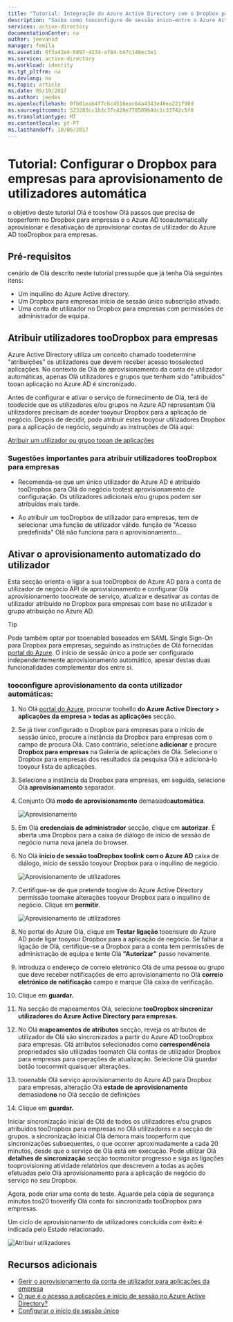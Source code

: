 ```yaml
---
title: "Tutorial: Integração do Azure Active Directory com o Dropbox para empresas | Microsoft Docs"
description: "Saiba como tooconfigure de sessão único-entre o Azure Active Directory e o Dropbox para empresas."
services: active-directory
documentationCenter: na
author: jeevansd
manager: femila
ms.assetid: 0f3a42e4-6897-4234-af84-b47c148ec3e1
ms.service: active-directory
ms.workload: identity
ms.tgt_pltfrm: na
ms.devlang: na
ms.topic: article
ms.date: 05/19/2017
ms.author: jeedes
ms.openlocfilehash: 0fb01eab4f7c6c4516eac64a4343e46ea221f98d
ms.sourcegitcommit: 523283cc1b3c37c428e77850964dc1c33742c5f0
ms.translationtype: MT
ms.contentlocale: pt-PT
ms.lasthandoff: 10/06/2017
---
```

# <a name="tutorial-configuring-dropbox-for-business-for-automatic-user-provisioning"></a>Tutorial: Configurar o Dropbox para empresas para aprovisionamento de utilizadores automática

o objetivo deste tutorial Olá é tooshow Olá passos que precisa de tooperform no Dropbox para empresas e o Azure AD tooautomatically aprovisionar e desativação de aprovisionar contas de utilizador do Azure AD tooDropbox para empresas.

## <a name="prerequisites"></a>Pré-requisitos

cenário de Olá descrito neste tutorial pressupõe que já tenha Olá seguintes itens:

*   Um inquilino do Azure Active directory.
*   Um Dropbox para empresas início de sessão único subscrição ativado.
*   Uma conta de utilizador no Dropbox para empresas com permissões de administrador de equipa.

## <a name="assigning-users-toodropbox-for-business"></a>Atribuir utilizadores tooDropbox para empresas

Azure Active Directory utiliza um conceito chamado toodetermine "atribuições" os utilizadores que devem receber acesso tooselected aplicações. No contexto de Olá de aprovisionamento da conta de utilizador automáticas, apenas Olá utilizadores e grupos que tenham sido "atribuídos" tooan aplicação no Azure AD é sincronizado.

Antes de configurar e ativar o serviço de fornecimento de Olá, terá de toodecide que os utilizadores e/ou grupos no Azure AD representam Olá utilizadores precisam de aceder tooyour Dropbox para a aplicação de negócio. Depois de decidir, pode atribuir estes tooyour utilizadores Dropbox para a aplicação de negócio, seguindo as instruções de Olá aqui:

[Atribuir um utilizador ou grupo tooan de aplicações](https://docs.microsoft.com/azure/active-directory/active-directory-coreapps-assign-user-azure-portal)

### <a name="important-tips-for-assigning-users-toodropbox-for-business"></a>Sugestões importantes para atribuir utilizadores tooDropbox para empresas

*   Recomenda-se que um único utilizador do Azure AD é atribuído tooDropbox para Olá do negócio tootest aprovisionamento de configuração. Os utilizadores adicionais e/ou grupos podem ser atribuídos mais tarde.

*   Ao atribuir um tooDropbox de utilizador para empresas, tem de selecionar uma função de utilizador válido. função de "Acesso predefinida" Olá não funciona para o aprovisionamento...

## <a name="enable-automated-user-provisioning"></a>Ativar o aprovisionamento automatizado do utilizador

Esta secção orienta-o ligar a sua tooDropbox do Azure AD para a conta de utilizador de negócio API de aprovisionamento e configurar Olá aprovisionamento toocreate de serviço, atualizar e desativar as contas de utilizador atribuído no Dropbox para empresas com base no utilizador e grupo atribuição no Azure AD.

>[!Tip]
>Pode também optar por tooenabled baseados em SAML Single Sign-On para Dropbox para empresas, seguindo as instruções de Olá fornecidas [portal do Azure](https://portal.azure.com). O início de sessão único a pode ser configurado independentemente aprovisionamento automático, apesar destas duas funcionalidades complementar dos entre si.

### <a name="tooconfigure-automatic-user-account-provisioning"></a>tooconfigure aprovisionamento da conta utilizador automáticas:

1. No Olá [portal do Azure](https://portal.azure.com), procurar toohello **do Azure Active Directory > aplicações da empresa > todas as aplicações** secção.

2. Se já tiver configurado o Dropbox para empresas para o início de sessão único, procure a instância da Dropbox para empresas com o campo de procura Olá. Caso contrário, selecione **adicionar** e procure **Dropbox para empresas** na Galeria de aplicações de Olá. Selecione o Dropbox para empresas dos resultados da pesquisa Olá e adicioná-lo tooyour lista de aplicações.

3. Selecione a instância da Dropbox para empresas, em seguida, selecione Olá **aprovisionamento** separador.

4. Conjunto Olá **modo de aprovisionamento** demasiado**automática**. 

    ![Aprovisionamento](./media/active-directory-saas-dropboxforbusiness-provisioning-tutorial/provisioning.png)

5. Em Olá **credenciais de administrador** secção, clique em **autorizar**. É aberta uma Dropbox para a caixa de diálogo de início de sessão de negócio numa nova janela do browser.

6. No Olá **início de sessão tooDropbox toolink com o Azure AD** caixa de diálogo, início de sessão tooyour Dropbox para o inquilino de negócio.

     ![Aprovisionamento de utilizadores](./media/active-directory-saas-dropboxforbusiness-provisioning-tutorial/ic769518.png "aprovisionamento de utilizadores")

7. Certifique-se de que pretende toogive do Azure Active Directory permissão toomake alterações tooyour Dropbox para o inquilino de negócio. Clique em **permitir**.
    
      ![Aprovisionamento de utilizadores](./media/active-directory-saas-dropboxforbusiness-provisioning-tutorial/ic769519.png "aprovisionamento de utilizadores")

8. No portal do Azure Olá, clique em **Testar ligação** tooensure do Azure AD pode ligar tooyour Dropbox para a aplicação de negócio. Se falhar a ligação de Olá, certifique-se a Dropbox para a conta tem permissões de administração de equipa e tente Olá **"Autorizar"** passo novamente.

9. Introduza o endereço de correio eletrónico Olá de uma pessoa ou grupo que deve receber notificações de erro aprovisionamento no Olá **correio eletrónico de notificação** campo e marque Olá caixa de verificação.

10. Clique em **guardar.**

11. Na secção de mapeamentos Olá, selecione **tooDropbox sincronizar utilizadores do Azure Active Directory para empresas.**

12. No Olá **mapeamentos de atributos** secção, reveja os atributos de utilizador de Olá são sincronizados a partir do Azure AD tooDropbox para empresas. Olá atributos selecionados como **correspondência** propriedades são utilizadas toomatch Olá contas de utilizador Dropbox para empresas para operações de atualização. Selecione Olá guardar botão toocommit quaisquer alterações.

13. tooenable Olá serviço aprovisionamento do Azure AD para Dropbox para empresas, alteração Olá **estado de aprovisionamento** demasiado**no** no Olá secção de definições

14. Clique em **guardar.**

Iniciar sincronização inicial de Olá de todos os utilizadores e/ou grupos atribuídos tooDropbox para empresas no Olá utilizadores e a secção de grupos. a sincronização inicial Olá demora mais tooperform que sincronizações subsequentes, o que ocorrer aproximadamente a cada 20 minutos, desde que o serviço de Olá está em execução. Pode utilizar Olá **detalhes de sincronização** secção toomonitor progresso e siga as ligações tooprovisioning atividade relatórios que descrevem a todas as ações efetuadas pelo Olá aprovisionamento para a aplicação de negócio do serviço no seu Dropbox.

Agora, pode criar uma conta de teste. Aguarde pela cópia de segurança minutos too20 tooverify Olá conta foi sincronizada tooDropbox para empresas.

Um ciclo de aprovisionamento de utilizadores concluída com êxito é indicada pelo Estado relacionado.

![Atribuir utilizadores](./media/active-directory-saas-dropboxforbusiness-provisioning-tutorial/IC769523.png "atribuir utilizadores")


## <a name="additional-resources"></a>Recursos adicionais

* [Gerir o aprovisionamento da conta de utilizador para aplicações da empresa](active-directory-saas-tutorial-list.md)
* [O que é o acesso a aplicações e início de sessão no Azure Active Directory?](active-directory-appssoaccess-whatis.md)
* [Configurar o início de sessão único](active-directory-saas-dropboxforbusiness-tutorial.md)